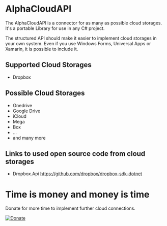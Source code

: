 # AlphaCloudAPI

The AlphaCloudAPI is a connector for as many as possible cloud storages. It's a portable Library for use in any C# project.

The structured API should make it easier to implement cloud storages in your own system. Even if you use Windows Forms, Universal Apps or Xamarin, it is possible to include it.

## Supported Cloud Storages

- Dropbox

## Possible Cloud Storages

- Onedrive
- Google Drive
- iCloud
- Mega
- Box
- ...
- and many more

## Links to used open source code from cloud storages

- Dropbox.Api https://github.com/dropbox/dropbox-sdk-dotnet

# Time is money and money is time

Donate for more time to implement further cloud connections.

[![Donate](https://www.paypalobjects.com/en_US/i/btn/btn_donateCC_LG.gif)](https://www.paypal.com/cgi-bin/webscr?cmd=_s-xclick&hosted_button_id=UTAZ2J5QEGD7G)
